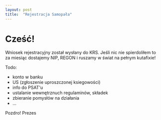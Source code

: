 ```yaml
---
layout: post
title:  "Rejestracja Samopała"
---
```


# Cześć!

Wniosek rejestracyjny został wysłany do KRS. 
Jeśli nic nie spierdoliłem to za miesiąc dostajemy NIP, REGON i ruszamy w świat na pełnym kutafixie!

Todo:
- konto w banku
- US (zgłoszenie uproszczonej ksiegowości)
- info do PSAT'u
- ustalanie wewnętrznuch regulaminów, składek
- zbieranie pomysłów na działania
- ...

Pozdro!
Prezes
